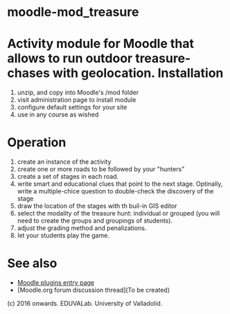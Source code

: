 # moodle-mod_treasure
Activity module for Moodle that allows to run outdoor treasure-chases with geolocation.
Installation
=============

1. unzip, and copy into Moodle's /mod folder
2. visit administration page to install module
3. configure default settings for your site
4. use in any course as wished


Operation
==========

1. create an instance of the activity
2. create one or more roads to be followed by your "hunters"
3. create a set of stages in each road.
4. write smart and educational clues that point to the next stage. Optinally, write a multiple-chice question to double-check the discovery of the stage
5. draw the location of the stages with th buil-in GIS editor
6. select the modality of the treasure hunt: individual or grouped (you will need to create the groups and groupings of students).
7. adjust the grading method and penalizations.
8. let your students play the game.


See also
=========

 - [Moodle plugins entry page](http://moodle.org/plugins/view.php?plugin=mod_treasurehunt)
 - [Moodle.org forum discussion thread](To be created)

(c) 2016 onwards. EDUVALab. University of Valladolid.
